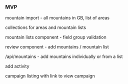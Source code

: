 ### MVP

mountain import - all mountains in GB, list of areas

collections for areas and mountain lists

mountain lists component - field group validation

review component - add mountains / mountain list

/api/mountains - add mountains individually or from a list

add activity

campaign listing with link to view campaign
